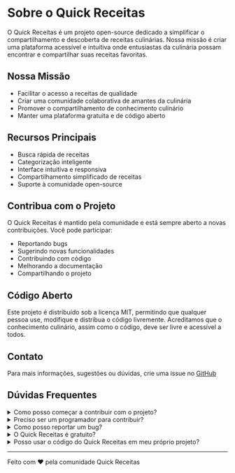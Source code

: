 # Sobre o Quick Receitas

O Quick Receitas é um projeto open-source dedicado a simplificar o compartilhamento e descoberta de receitas culinárias. Nossa missão é criar uma plataforma acessível e intuitiva onde entusiastas da culinária possam encontrar e compartilhar suas receitas favoritas.

## Nossa Missão

- Facilitar o acesso a receitas de qualidade
- Criar uma comunidade colaborativa de amantes da culinária
- Promover o compartilhamento de conhecimento culinário
- Manter uma plataforma gratuita e de código aberto

## Recursos Principais

- Busca rápida de receitas
- Categorização inteligente
- Interface intuitiva e responsiva
- Compartilhamento simplificado de receitas
- Suporte à comunidade open-source

## Contribua com o Projeto

O Quick Receitas é mantido pela comunidade e está sempre aberto a novas contribuições. Você pode participar:

- Reportando bugs
- Sugerindo novas funcionalidades
- Contribuindo com código
- Melhorando a documentação
- Compartilhando o projeto

## Código Aberto

Este projeto é distribuído sob a licença MIT, permitindo que qualquer pessoa use, modifique e distribua o código livremente. Acreditamos que o conhecimento culinário, assim como o código, deve ser livre e acessível a todos.

## Contato

Para mais informações, sugestões ou dúvidas, crie uma issue no [GitHub](https://github.com/ganobrega/quickreceitas/issues)

## Dúvidas Frequentes

<details>
<summary>Como posso começar a contribuir com o projeto?</summary>

Para começar a contribuir:
1. Faça um fork do repositório
2. Clone o projeto localmente
3. Crie uma branch para sua contribuição
4. Faça suas alterações
5. Envie um Pull Request
</details>

<details>
<summary>Preciso ser um programador para contribuir?</summary>

Não! Você pode contribuir de várias formas:
- Sugerindo novas receitas
- Reportando erros
- Melhorando a documentação
- Traduzindo conteúdo
- Compartilhando o projeto
</details>

<details>
<summary>Como posso reportar um bug?</summary>

Para reportar um bug:
1. Acesse a seção de Issues no GitHub
2. Clique em "New Issue"
3. Selecione o template de bug report
4. Preencha todas as informações necessárias
5. Envie o report
</details>

<details>
<summary>O Quick Receitas é gratuito?</summary>

Sim! O Quick Receitas é totalmente gratuito e sempre será. Como um projeto open-source, nosso objetivo é manter a plataforma acessível a todos.
</details>

<details>
<summary>Posso usar o código do Quick Receitas em meu próprio projeto?</summary>

Sim! O Quick Receitas utiliza a licença MIT, o que significa que você pode usar, modificar e distribuir o código livremente, desde que mantenha a atribuição original e a licença.
</details>

---

Feito com ❤️ pela comunidade Quick Receitas
